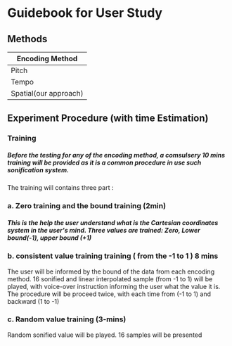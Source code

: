 # Guidebook for User Study

## Methods


|Encoding Method| 
| ----------- | 
| Pitch| 
| Tempo| 
| Spatial(our approach)| 


## Experiment Procedure (with time Estimation)

### Training

##### Before the testing for any of the encoding method, a comsulsery 10 mins training will be provided as it is a common procedure in use such sonification system.

The training will contains three part : 

### a. Zero training and the bound training (2min)

##### This is the help the user understand what is the Cartesian coordinates system in the user's mind. Three values are trained: Zero, Lower bound(-1), upper bound (+1)

### b. consistent value training training ( from the -1 to 1 )  8 mins

The user will be informed by the bound of the data from each encoding method. 16 sonified and linear interpolated sample (from -1 to 1) will be played, with voice-over instruction informing the user what the value it is.  The procedure will be proceed twice, with each time from (-1 to 1) and backward (1 to -1)

### c. Random value training (3-mins)

Random sonified value will be played. 16 samples will be presented
